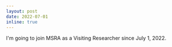 ```yaml
---
layout: post
date: 2022-07-01
inline: true
---
```


I'm going to join MSRA as a Visiting Researcher since July 1, 2022.

